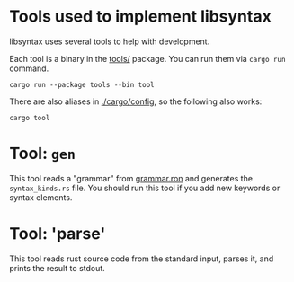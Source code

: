 # Tools used to implement libsyntax

libsyntax uses several tools to help with development. 

Each tool is a binary in the [tools/](../tools) package. 
You can run them via `cargo run` command. 

```
cargo run --package tools --bin tool
```

There are also aliases in [./cargo/config](../.cargo/config), 
so the following also works:

```
cargo tool
```


# Tool: `gen`

This tool reads a "grammar" from [grammar.ron](../grammar.ron) and
generates the `syntax_kinds.rs` file. You should run this tool if you 
add new keywords or syntax elements.


# Tool: 'parse'

This tool reads rust source code from the standard input, parses it,
and prints the result to stdout.
